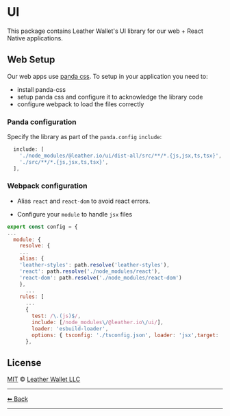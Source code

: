 # UI

This package contains Leather Wallet's UI library for our web + React Native applications.

## Web Setup

Our web apps use [panda css](https://panda-css.com/). To setup in your application you need to:

- install panda-css
- setup panda css and configure it to acknowledge the library code
- configure webpack to load the files correctly

### Panda configuration

Specify the library as part of the `panda.config` `include`:

```js
  include: [
    './node_modules/@leather.io/ui/dist-all/src/**/*.{js,jsx,ts,tsx}',
    './src/**/*.{js,jsx,ts,tsx}',
  ],
```

### Webpack configuration

- Alias `react` and `react-dom` to avoid react errors.

- Configure your `module` to handle `jsx` files

```js
export const config = {
...
  module: {
    resolve: {
    ...
    alias: {
    'leather-styles': path.resolve('leather-styles'),
    'react': path.resolve('./node_modules/react'),
    'react-dom': path.resolve('./node_modules/react-dom')
    },
      ...
    rules: [
      ...
      {
        test: /\.(js)$/,
        include: [/node_modules\/@leather.io\/ui/],
        loader: 'esbuild-loader',
        options: { tsconfig: './tsconfig.json', loader: 'jsx',target: 'es2020' },
      },

```

## License

[MIT](../../LICENSE) © [Leather Wallet LLC](https://github.com/leather-io/mono)

---

[⬅ Back](../../README.md)

---
